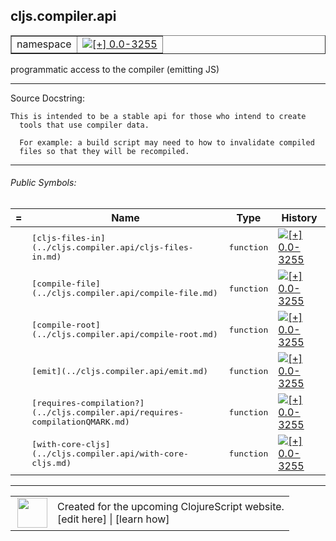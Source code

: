 ## cljs.compiler.api

 <table border="1">
<tr>
<td>namespace</td>
<td><a href="https://github.com/cljsinfo/cljs-api-docs/tree/0.0-3255"><img valign="middle" alt="[+] 0.0-3255" title="Added in 0.0-3255" src="https://img.shields.io/badge/+-0.0--3255-lightgrey.svg"></a> </td>
</tr>
</table>

programmatic access to the compiler (emitting JS)

---


Source Docstring:

```
This is intended to be a stable api for those who intend to create
  tools that use compiler data.

  For example: a build script may need to how to invalidate compiled
  files so that they will be recompiled.
```

---

###### Public Symbols:

 <table>
<thead><tr>
<th>=</th>
<th>Name</th>
<th>Type</th>
<th>History</th>
</tr></thead>
<tr>
<td></td>
<td><samp>[cljs-files-in](../cljs.compiler.api/cljs-files-in.md)</samp></td>
<td><samp>function</samp></td>
<td><a href="https://github.com/cljsinfo/cljs-api-docs/tree/0.0-3255"><img valign="middle" alt="[+] 0.0-3255" title="Added in 0.0-3255" src="https://img.shields.io/badge/+-0.0--3255-lightgrey.svg"></a> </td>
</tr>
<tr>
<td></td>
<td><samp>[compile-file](../cljs.compiler.api/compile-file.md)</samp></td>
<td><samp>function</samp></td>
<td><a href="https://github.com/cljsinfo/cljs-api-docs/tree/0.0-3255"><img valign="middle" alt="[+] 0.0-3255" title="Added in 0.0-3255" src="https://img.shields.io/badge/+-0.0--3255-lightgrey.svg"></a> </td>
</tr>
<tr>
<td></td>
<td><samp>[compile-root](../cljs.compiler.api/compile-root.md)</samp></td>
<td><samp>function</samp></td>
<td><a href="https://github.com/cljsinfo/cljs-api-docs/tree/0.0-3255"><img valign="middle" alt="[+] 0.0-3255" title="Added in 0.0-3255" src="https://img.shields.io/badge/+-0.0--3255-lightgrey.svg"></a> </td>
</tr>
<tr>
<td></td>
<td><samp>[emit](../cljs.compiler.api/emit.md)</samp></td>
<td><samp>function</samp></td>
<td><a href="https://github.com/cljsinfo/cljs-api-docs/tree/0.0-3255"><img valign="middle" alt="[+] 0.0-3255" title="Added in 0.0-3255" src="https://img.shields.io/badge/+-0.0--3255-lightgrey.svg"></a> </td>
</tr>
<tr>
<td></td>
<td><samp>[requires-compilation?](../cljs.compiler.api/requires-compilationQMARK.md)</samp></td>
<td><samp>function</samp></td>
<td><a href="https://github.com/cljsinfo/cljs-api-docs/tree/0.0-3255"><img valign="middle" alt="[+] 0.0-3255" title="Added in 0.0-3255" src="https://img.shields.io/badge/+-0.0--3255-lightgrey.svg"></a> </td>
</tr>
<tr>
<td></td>
<td><samp>[with-core-cljs](../cljs.compiler.api/with-core-cljs.md)</samp></td>
<td><samp>function</samp></td>
<td><a href="https://github.com/cljsinfo/cljs-api-docs/tree/0.0-3255"><img valign="middle" alt="[+] 0.0-3255" title="Added in 0.0-3255" src="https://img.shields.io/badge/+-0.0--3255-lightgrey.svg"></a> </td>
</tr>
</table>


---

 <table>
<tr><td>
<img valign="middle" align="right" width="48px" src="http://i.imgur.com/Hi20huC.png">
</td><td>
Created for the upcoming ClojureScript website.<br>
[edit here] | [learn how]
</td></tr></table>

[edit here]:https://github.com/cljsinfo/cljs-api-docs/blob/master/cljsdoc/cljs.compiler.api.cljsdoc
[learn how]:https://github.com/cljsinfo/cljs-api-docs/wiki/cljsdoc-files
